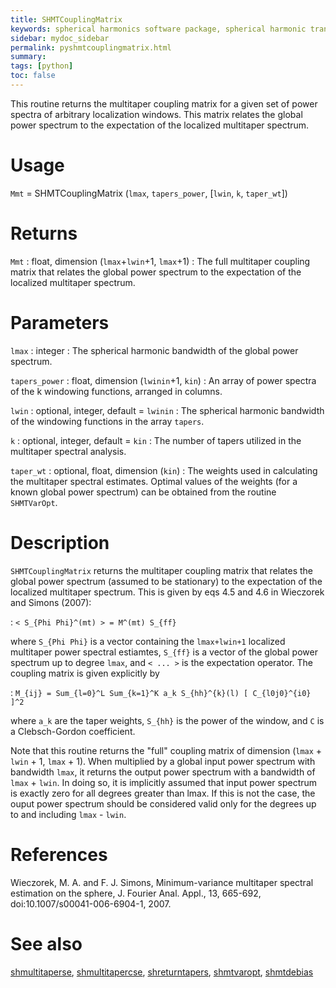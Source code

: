 ```yaml
---
title: SHMTCouplingMatrix
keywords: spherical harmonics software package, spherical harmonic transform, legendre functions, multitaper spectral analysis, fortran, Python, gravity, magnetic field
sidebar: mydoc_sidebar
permalink: pyshmtcouplingmatrix.html
summary:
tags: [python]
toc: false
---
```


This routine returns the multitaper coupling matrix for a given set of power spectra of arbitrary localization windows. This matrix relates the global power spectrum to the expectation of the localized multitaper spectrum.
# Usage

`Mmt` = SHMTCouplingMatrix (`lmax`, `tapers_power`, [`lwin`, `k`, `taper_wt`])

# Returns

`Mmt` : float, dimension (`lmax`+`lwin`+1, `lmax`+1)
:   The full multitaper coupling matrix that relates the global power spectrum to the expectation of the localized multitaper spectrum.

# Parameters

`lmax` : integer
:   The spherical harmonic bandwidth of the global power spectrum.

`tapers_power` : float, dimension (`lwinin`+1, `kin`)
:   An array of power spectra of the k windowing functions, arranged in columns.

`lwin` : optional, integer, default = `lwinin`
:   The spherical harmonic bandwidth of the windowing functions in the array `tapers`.

`k` : optional, integer, default = `kin`
:   The number of tapers utilized in the multitaper spectral analysis.

`taper_wt` : optional, float, dimension (`kin`)
:   The weights used in calculating the multitaper spectral estimates. Optimal values of the weights (for a known global power spectrum) can be obtained from the routine `SHMTVarOpt`.

# Description

`SHMTCouplingMatrix` returns the multitaper coupling matrix that relates the global power spectrum (assumed to be stationary) to the expectation of the localized multitaper spectrum. This is given by eqs 4.5 and 4.6 in Wieczorek and Simons (2007):

:   `< S_{Phi Phi}^(mt) > = M^(mt) S_{ff}`

where `S_{Phi Phi}` is a vector containing the `lmax+lwin+1` localized multitaper power spectral estiamtes, `S_{ff}` is a vector of the global power spectrum up to degree `lmax`, and `< ... >` is the expectation operator. The coupling matrix is given explicitly by

:   `M_{ij} = Sum_{l=0}^L Sum_{k=1}^K a_k S_{hh}^{k}(l) [ C_{l0j0}^{i0} ]^2`

where `a_k` are the taper weights, `S_{hh}` is the power of the window, and `C` is a Clebsch-Gordon coefficient.

Note that this routine returns the "full" coupling matrix of dimension (`lmax` + `lwin` + 1, `lmax` + 1). When multiplied by a global input power spectrum with bandwidth `lmax`, it returns the output power spectrum with a bandwidth of `lmax` + `lwin`. In doing so, it is implicitly assumed that input power spectrum is exactly zero for all degrees greater than lmax. If this is not the case, the ouput power spectrum should be considered valid only for the degrees up to and including `lmax` - `lwin`.

# References

Wieczorek, M. A. and F. J. Simons, Minimum-variance multitaper spectral estimation on the sphere, J. Fourier Anal. Appl., 13, 665-692, doi:10.1007/s00041-006-6904-1, 2007.

# See also

[shmultitaperse](pyshmultitaperse.html), [shmultitapercse](pyshmultitapercse.html), [shreturntapers](pyshreturntapers.html), [shmtvaropt](pyshmtvaropt.html), [shmtdebias](pyshmtdebias.html)
